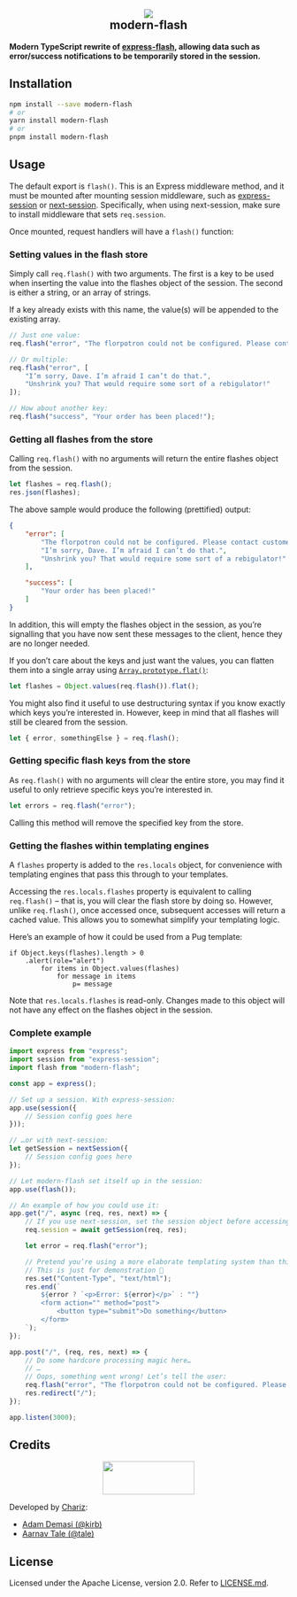 <h2 align="center">
<img src="https://github.githubassets.com/images/icons/emoji/unicode/1f4f8.png">
<br>
modern-flash
</h2>

**Modern TypeScript rewrite of [express-flash](https://www.npmjs.com/package/express-flash), allowing data such as error/success notifications to be temporarily stored in the session.**

## Installation

```bash
npm install --save modern-flash
# or
yarn install modern-flash
# or
pnpm install modern-flash
```

## Usage

The default export is `flash()`. This is an Express middleware method, and it must be mounted after mounting session middleware, such as [express-session](https://www.npmjs.com/package/express-session) or [next-session](https://www.npmjs.com/package/next-session). Specifically, when using next-session, make sure to install middleware that sets `req.session`.

Once mounted, request handlers will have a `flash()` function:

### Setting values in the flash store

Simply call `req.flash()` with two arguments. The first is a key to be used when inserting the value into the flashes object of the session. The second is either a string, or an array of strings.

If a key already exists with this name, the value(s) will be appended to the existing array.

```typescript
// Just one value:
req.flash("error", "The florpotron could not be configured. Please contact customer service.");

// Or multiple:
req.flash("error", [
	"I’m sorry, Dave. I’m afraid I can’t do that.",
	"Unshrink you? That would require some sort of a rebigulator!"
]);

// How about another key:
req.flash("success", "Your order has been placed!");
```

### Getting all flashes from the store

Calling `req.flash()` with no arguments will return the entire flashes object from the session.

```typescript
let flashes = req.flash();
res.json(flashes);
```

The above sample would produce the following (prettified) output:

```json
{
	"error": [
		"The florpotron could not be configured. Please contact customer service.",
		"I’m sorry, Dave. I’m afraid I can’t do that.",
		"Unshrink you? That would require some sort of a rebigulator!"
	],

	"success": [
		"Your order has been placed!"
	]
}
```

In addition, this will empty the flashes object in the session, as you’re signalling that you have now sent these messages to the client, hence they are no longer needed.

If you don’t care about the keys and just want the values, you can flatten them into a single array using [`Array.prototype.flat()`](https://developer.mozilla.org/en-US/docs/Web/JavaScript/Reference/Global_Objects/Array/flat):

```typescript
let flashes = Object.values(req.flash()).flat();
```

You might also find it useful to use destructuring syntax if you know exactly which keys you’re interested in. However, keep in mind that all flashes will still be cleared from the session.

```typescript
let { error, somethingElse } = req.flash();
```

### Getting specific flash keys from the store

As `req.flash()` with no arguments will clear the entire store, you may find it useful to only retrieve specific keys you’re interested in.

```typescript
let errors = req.flash("error");
```

Calling this method will remove the specified key from the store.

### Getting the flashes within templating engines

A `flashes` property is added to the `res.locals` object, for convenience with templating engines that pass this through to your templates.

Accessing the `res.locals.flashes` property is equivalent to calling `req.flash()` – that is, you will clear the flash store by doing so. However, unlike `req.flash()`, once accessed once, subsequent accesses will return a cached value. This allows you to somewhat simplify your templating logic.

Here’s an example of how it could be used from a Pug template:

```pug
if Object.keys(flashes).length > 0
	.alert(role="alert")
		for items in Object.values(flashes)
			for message in items
				p= message
```

Note that `res.locals.flashes` is read-only. Changes made to this object will not have any effect on the flashes object in the session.

### Complete example

```typescript
import express from "express";
import session from "express-session";
import flash from "modern-flash";

const app = express();

// Set up a session. With express-session:
app.use(session({
	// Session config goes here
}));

// …or with next-session:
let getSession = nextSession({
	// Session config goes here
});

// Let modern-flash set itself up in the session:
app.use(flash());

// An example of how you could use it:
app.get("/", async (req, res, next) => {
	// If you use next-session, set the session object before accessing flash():
	req.session = await getSession(req, res);

	let error = req.flash("error");

	// Pretend you’re using a more elaborate templating system than this.
	// This is just for demonstration 🙂
	res.set("Content-Type", "text/html");
	res.end(`
		${error ? `<p>Error: ${error}</p>` : ""}
		<form action="" method="post">
			<button type="submit">Do something</button>
		</form>
	`);
});

app.post("/", (req, res, next) => {
	// Do some hardcore processing magic here…
	// …
	// Oops, something went wrong! Let’s tell the user:
	req.flash("error", "The florpotron could not be configured. Please contact customer service.");
	res.redirect("/");
});

app.listen(3000);
```

## Credits
<p align="center">
<a href="https://chariz.com/">
<img src="https://chariz.com/img/chariz-logo-head@3x.png" width="166" height="60">
</a>
</p>

Developed by [Chariz](https://chariz.com/):

* [Adam Demasi (@kirb)](https://github.com/kirb)
* [Aarnav Tale (@tale)](https://github.com/tale)

## License
Licensed under the Apache License, version 2.0. Refer to [LICENSE.md](https://github.com/chariz/modern-flash/blob/main/LICENSE.md).
